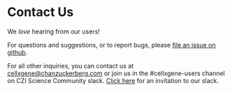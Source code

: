 # Contact Us

We _love_ hearing from our users!

For questions and suggestions, or to report bugs, please [file an issue on github](https://github.com/chanzuckerberg/cellxgene/issues).

For all other inquiries, you can contact us at [cellxgene@chanzuckerberg.com](mailto:cellxgene@chanzuckerberg.com) or join us in the \#cellxgene-users channel on CZI Science Community slack. [Click here](https://join-cellxgene-users.herokuapp.com/) for an invitation to our slack.

